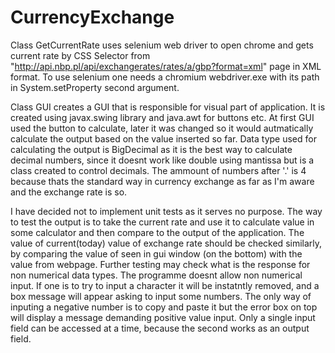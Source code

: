 # CurrencyExchange
Class GetCurrentRate uses selenium web driver to open chrome and gets current rate by CSS Selector from 
"http://api.nbp.pl/api/exchangerates/rates/a/gbp?format=xml" page  in XML format.
To use selenium one needs a chromium webdriver.exe with its path in System.setProperty second argument.

Class GUI creates a GUI that is responsible for visual part of application. It is created using javax.swing library and java.awt for buttons etc.
At first GUI used the button to calculate, later it was changed so it would autmatically calculate the output based on the value inserted so far.
Data type used for calculating the output is BigDecimal as it is the best way to calculate decimal numbers, since it doesnt work like double using mantissa but is a class created to control decimals. The ammount of numbers after '.' is 4 because thats the standard way in currency exchange as far as I'm aware and the exchange rate is so.

I have decided not to implement unit tests as it serves no purpose. The way to test the output is to take the current rate and use it to calculate value in some calculator and then compare to the output of the application. The value of current(today) value of exchange rate should be checked similarly, by comparing the value of seen in gui window (on the bottom) with the value from webpage.
Further testing may check what is the response for non numerical data types. The programme doesnt allow non numerical input. If one is to try to input a character it will be instatntly removed, and a box message will appear asking to input some numbers. The only way of inputing a negative number is to copy and paste it but the error box on top will display a message demanding positive value input.
Only a single input field can be accessed at a time, because the second works as an output field.
